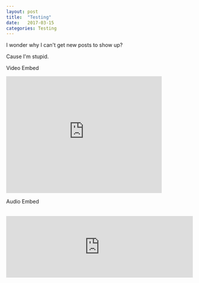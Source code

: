 ```yaml
---
layout: post
title:  "Testing"
date:   2017-03-15
categories: Testing
---
```


I wonder why I can't get new posts to show up?

Cause I'm stupid.

Video Embed

<iframe width="420" height="315" src="http://www.youtube.com/embed/dQw4w9WgXcQ" frameborder="0" allowfullscreen></iframe>

<br>

Audio Embed

<br>


<iframe width="100%" height="166" scrolling="no" frameborder="no" src="https://w.soundcloud.com/player/?url=https%3A//api.soundcloud.com/tracks/302405036&amp;color=e6b976&amp;auto_play=false&amp;hide_related=false&amp;show_comments=true&amp;show_user=true&amp;show_reposts=false"></iframe>
